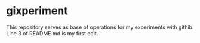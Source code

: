 # gixperiment
This repository serves as base of operations for my experiments with githib.
Line 3 of README.md is my first edit.
